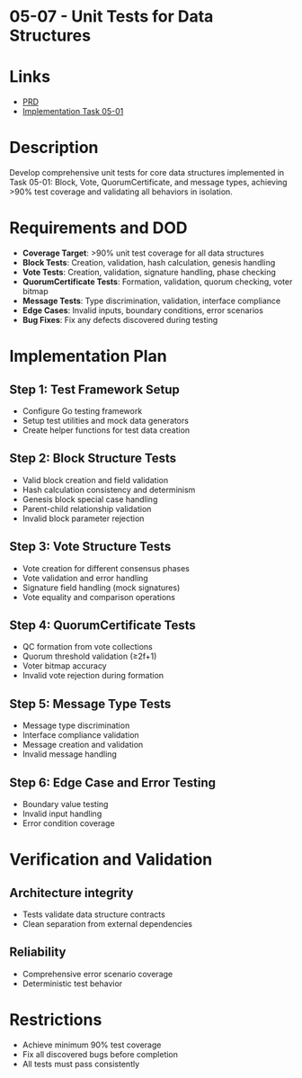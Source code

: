 # 05-07 - Unit Tests for Data Structures

# Links
- [PRD](/workflow/prd/federation/05_hotstuff_consensus.md)
- [Implementation Task 05-01](/workflow/tasks/federation/05/05-01-consensus-foundation-setup.md)

# Description
Develop comprehensive unit tests for core data structures implemented in Task 05-01: Block, Vote, QuorumCertificate, and message types, achieving >90% test coverage and validating all behaviors in isolation.

# Requirements and DOD
- **Coverage Target**: >90% unit test coverage for all data structures
- **Block Tests**: Creation, validation, hash calculation, genesis handling
- **Vote Tests**: Creation, validation, signature handling, phase checking
- **QuorumCertificate Tests**: Formation, validation, quorum checking, voter bitmap
- **Message Tests**: Type discrimination, validation, interface compliance
- **Edge Cases**: Invalid inputs, boundary conditions, error scenarios
- **Bug Fixes**: Fix any defects discovered during testing

# Implementation Plan

## Step 1: Test Framework Setup
- Configure Go testing framework
- Setup test utilities and mock data generators
- Create helper functions for test data creation

## Step 2: Block Structure Tests
- Valid block creation and field validation
- Hash calculation consistency and determinism
- Genesis block special case handling
- Parent-child relationship validation
- Invalid block parameter rejection

## Step 3: Vote Structure Tests
- Vote creation for different consensus phases
- Vote validation and error handling
- Signature field handling (mock signatures)
- Vote equality and comparison operations

## Step 4: QuorumCertificate Tests
- QC formation from vote collections
- Quorum threshold validation (≥2f+1)
- Voter bitmap accuracy
- Invalid vote rejection during formation

## Step 5: Message Type Tests
- Message type discrimination
- Interface compliance validation
- Message creation and validation
- Invalid message handling

## Step 6: Edge Case and Error Testing
- Boundary value testing
- Invalid input handling
- Error condition coverage

# Verification and Validation

## Architecture integrity
- Tests validate data structure contracts
- Clean separation from external dependencies

## Reliability
- Comprehensive error scenario coverage
- Deterministic test behavior

# Restrictions
- Achieve minimum 90% test coverage
- Fix all discovered bugs before completion
- All tests must pass consistently